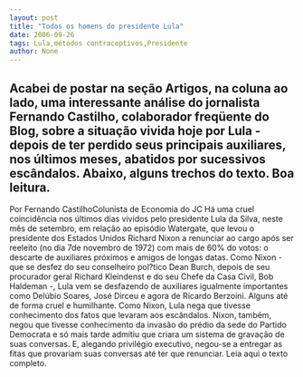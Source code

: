 ```yaml
---
layout: post
title: "Todos os homens do presidente Lula"
date: 2006-09-26
tags: Lula,métodos contraceptivos,Presidente
author: None
---
```

Acabei de postar na seção Artigos, na coluna ao lado, uma interessante análise do jornalista Fernando Castilho, colaborador freqüente do Blog, sobre a situação vivida hoje por Lula&nbsp;- depois de ter perdido seus principais auxiliares, nos últimos meses,&nbsp;abatidos por sucessivos escândalos. Abaixo, alguns trechos do texto.
Boa leitura.
-------------------------------------
Por Fernando CastilhoColunista de Economia do JC
Há uma cruel coincidência nos últimos dias vividos pelo presidente Lula da Silva, neste mês de setembro, em relação ao episódio Watergate, que levou o presidente dos Estados Unidos Richard Nixon a renunciar ao cargo após ser reeleito (no dia 7de novembro de 1972) com mais de 60% do votos: o descarte de auxiliares próximos e amigos de longas datas. 
Como Nixon - que se desfez do seu conselheiro pol?tico Dean Burch, depois de seu procurador geral Richard Kleindenst e do seu Chefe da Casa Civil, Bob Haldeman -, Lula vem se desfazendo de auxiliares igualmente importantes como Delúbio Soares, José Dirceu e agora de Ricardo Berzoini. Alguns até de forma cruel e humilhante.
Como Nixon, Lula nega que tivesse conhecimento dos fatos que levaram aos escândalos. Nixon, também, negou que tivesse conhecimento da invasão do prédio da sede do Partido Democrata e só mais tarde admitiu que criara um sistema de gravação de suas conversas. E, alegando privilégio executivo, negou-se a entregar as fitas que provariam suas conversas até ter que renunciar.
Leia aqui
 o texto completo. 